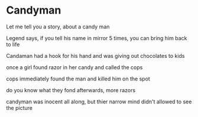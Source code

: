 # Candyman
<p>Let me tell you a story, about a candy man</p>
<p>Legend says, if you tell his name in mirror 5 times, you can bring him back to life</p>
<p>Candaman had a hook for his hand and was giving out chocolates to kids</p>
<p>once a girl found razor in her candy and called the cops</p>
<p>cops immediately found the man and killed him on the spot</p>
<p>do you know what they fond afterwards, more razors</p>
<p>candyman was inocent all along, but thier narrow mind didn't allowed to see the picture</p>
